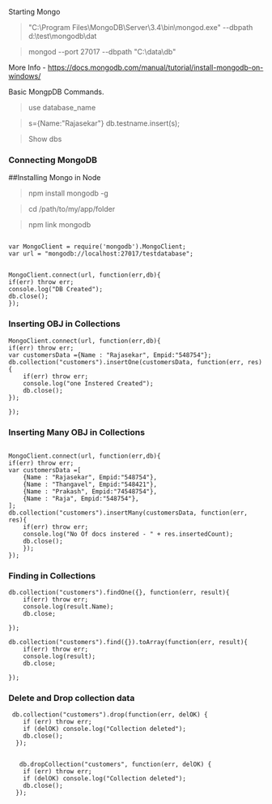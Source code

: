 Starting Mongo 

>"C:\Program Files\MongoDB\Server\3.4\bin\mongod.exe" --dbpath d:\test\mongodb\dat

>mongod --port 27017 --dbpath "C:\data\db"

More Info - https://docs.mongodb.com/manual/tutorial/install-mongodb-on-windows/


Basic MongpDB Commands. 
> use database_name 

> s={Name:"Rajasekar"}
> db.testname.insert(s);

>Show dbs

### Connecting MongoDB

##Installing Mongo in Node 

>npm install mongodb -g

>cd /path/to/my/app/folder

>npm link mongodb

```

var MongoClient = require('mongodb').MongoClient;
var url = "mongodb://localhost:27017/testdatabase";


MongoClient.connect(url, function(err,db){
if(err) throw err;
console.log("DB Created");
db.close();
});

```

### Inserting OBJ in Collections

```
MongoClient.connect(url, function(err,db){
if(err) throw err;
var customersData ={Name : "Rajasekar", Empid:"548754"};
db.collection("customers").insertOne(customersData, function(err, res){
    if(err) throw err;
    console.log("one Instered Created");
    db.close(); 
}); 

});

```
### Inserting Many OBJ in Collections

```

MongoClient.connect(url, function(err,db){
if(err) throw err;
var customersData =[
    {Name : "Rajasekar", Empid:"548754"},
    {Name : "Thangavel", Empid:"548421"},
    {Name : "Prakash", Empid:"74548754"},
    {Name : "Raja", Empid:"548754"},
];
db.collection("customers").insertMany(customersData, function(err, res){
    if(err) throw err;
    console.log("No Of docs instered - " + res.insertedCount);
    db.close(); 
    }); 
});

```

### Finding in Collections

```
db.collection("customers").findOne({}, function(err, result){
    if(err) throw err; 
    console.log(result.Name);
    db.close;

});

```
```
db.collection("customers").find({}).toArray(function(err, result){
    if(err) throw err; 
    console.log(result);
    db.close;

});
```

### Delete and Drop collection data 

```
 db.collection("customers").drop(function(err, delOK) {
    if (err) throw err;
    if (delOK) console.log("Collection deleted");
    db.close();
  });
  
 ```

```
   db.dropCollection("customers", function(err, delOK) {
    if (err) throw err;
    if (delOK) console.log("Collection deleted");
    db.close();
  });
  
 ```
